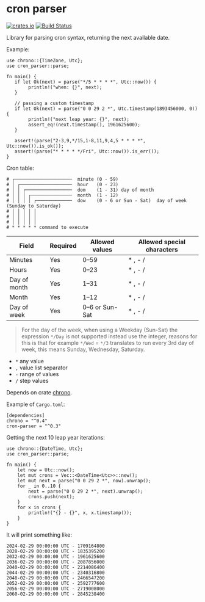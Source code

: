 # cron parser

[![crates.io](https://img.shields.io/crates/v/cron-parser.svg)](https://crates.io/crates/cron-parser)
[![Build Status](https://travis-ci.org/nbari/cron-parser.svg?branch=master)](https://travis-ci.org/nbari/cron-parser)

Library for parsing cron syntax, returning the next available date.

Example:

    use chrono::{TimeZone, Utc};
    use cron_parser::parse;

    fn main() {
       if let Ok(next) = parse("*/5 * * * *", Utc::now()) {
            println!("when: {}", next);
       }

       // passing a custom timestamp
       if let Ok(next) = parse("0 0 29 2 *", Utc.timestamp(1893456000, 0)) {
            println!("next leap year: {}", next);
            assert_eq!(next.timestamp(), 1961625600);
       }

       assert!(parse("2-3,9,*/15,1-8,11,9,4,5 * * * *", Utc::now()).is_ok());
       assert!(parse("* * * * */Fri", Utc::now()).is_err());
    }


Cron table:

```
# ┌─────────────────────  minute (0 - 59)
# │ ┌───────────────────  hour   (0 - 23)
# │ │ ┌─────────────────  dom    (1 - 31) day of month
# │ │ │ ┌───────────────  month  (1 - 12)
# │ │ │ │ ┌─────────────  dow    (0 - 6 or Sun - Sat)  day of week (Sunday to Saturday)
# │ │ │ │ │
# │ │ │ │ │
# │ │ │ │ │
# * * * * * command to execute
```

| Field        | Required | Allowed values | Allowed special characters |
| ------------ | -------- | -------------- | -------------------------- |
| Minutes      | Yes      | 0–59           | \* , - /                   |
| Hours        | Yes      | 0–23           | \* , - /                   |
| Day of month | Yes      | 1–31           | \* , - /                   |
| Month        | Yes      | 1–12           | \* , - /                   |
| Day of week  | Yes      | 0–6 or Sun-Sat | \* , - /                   |

> For the day of the week, when using a Weekday (Sun-Sat) the expression `*/Day` is not supported instead
> use the integer, reasons for this is that for example `*/Wed` = `*/3` translates
> to run every 3rd day of week, this means Sunday, Wednesday, Saturday.

* `*` any value
* `,` value list separator
* `-` range of values
* `/` step values


Depends on crate [chrono](https://crates.io/crates/chrono).

Example of `Cargo.toml`:

    [dependencies]
    chrono = "^0.4"
    cron-parser = "^0.3"


Getting the next 10 leap year iterations:

    use chrono::{DateTime, Utc};
    use cron_parser::parse;

    fn main() {
        let now = Utc::now();
        let mut crons = Vec::<DateTime<Utc>>::new();
        let mut next = parse("0 0 29 2 *", now).unwrap();
        for _ in 0..10 {
            next = parse("0 0 29 2 *", next).unwrap();
            crons.push(next);
        }
        for x in crons {
            println!("{} - {}", x, x.timestamp());
        }
    }

It will print something like:

    2024-02-29 00:00:00 UTC - 1709164800
    2028-02-29 00:00:00 UTC - 1835395200
    2032-02-29 00:00:00 UTC - 1961625600
    2036-02-29 00:00:00 UTC - 2087856000
    2040-02-29 00:00:00 UTC - 2214086400
    2044-02-29 00:00:00 UTC - 2340316800
    2048-02-29 00:00:00 UTC - 2466547200
    2052-02-29 00:00:00 UTC - 2592777600
    2056-02-29 00:00:00 UTC - 2719008000
    2060-02-29 00:00:00 UTC - 2845238400
